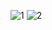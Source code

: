 

![1](https://user-images.githubusercontent.com/103144996/176650755-5c78b970-47a2-4036-92a5-9478916261d6.png)
![2](https://user-images.githubusercontent.com/103144996/176650785-4fb74072-edb0-46f0-826a-acce322f7f5b.png)
    
    
    
    
    
    
